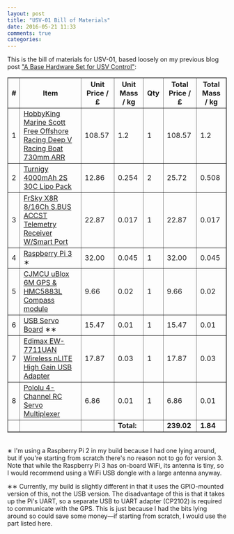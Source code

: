 ```yaml
---
layout: post
title: "USV-01 Bill of Materials"
date: 2016-05-21 11:33
comments: true
categories: 
---
```


This is the bill of materials for USV-01, based loosely on my previous blog post ["A Base Hardware Set for USV Control"](/blog/a-base-hardware-set-for-usv-control/):

<table border="1">
  <thead>
    <tr>
      <th><strong>#</strong></th>
      <th><strong>Item</strong></th>
      <th><strong>Unit Price / £</strong></th>
      <th><strong>Unit Mass / kg</strong></th>
      <th><strong>Qty</strong></th>
      <th><strong>Total Price / £</strong></th>
      <th><strong>Total Mass / kg</strong></th>
    </tr>
  </thead>
  <tbody>
    <tr>
      <td>1</td>
      <td><a href="https://www.hobbyking.com/hobbyking/store/uh_viewItem.asp?idProduct=81594">HobbyKing Marine Scott Free Offshore Racing Deep V Racing Boat 730mm ARR</a></td>
      <td>108.57</td>
      <td>1.2</td>
      <td>1</td>
      <td>108.57</td>
      <td>1.2</td>
    </tr>
    <tr>
      <td>2</td>
      <td><a href="https://www.hobbyking.com/hobbyking/store/uh_viewItem.asp?idProduct=28996">Turnigy 4000mAh 2S 30C Lipo Pack</a></td>
      <td>12.86</td>
      <td>0.254</td>
      <td>2</td>
      <td>25.72</td>
      <td>0.508</td>
    </tr>
    <tr>
      <td>3</td>
      <td><a href="http://www.hobbyking.com/hobbyking/store/__41608__FrSky_X8R_8_16Ch_S_BUS_ACCST_Telemetry_Receiver_W_Smart_Port.html">FrSky X8R 8/16Ch S.BUS ACCST Telemetry Receiver W/Smart Port</a></td>
      <td>22.87</td>
      <td>0.017</td>
      <td>1</td>
      <td>22.87</td>
      <td>0.017</td>
    </tr>
    <tr>
      <td>4</td>
      <td><a href="https://shop.pimoroni.com/products/raspberry-pi-3">Raspberry Pi 3</a> &lowast;</td>
      <td>32.00</td>
      <td>0.045</td>
      <td>1</td>
      <td>32.00</td>
      <td>0.045</td>
    </tr>
    <tr>
      <td>5</td>
      <td><a href="http://www.goodluckbuy.com/cjmcu-108-apm-2-6-flight-controller-gps-6m-hmc5883l-compass-module-for-multi-rotors.html?¤cy=gbp">CJMCU uBlox 6M GPS &amp; HMC5883L Compass module</a></td>
      <td>9.66</td>
      <td>0.02</td>
      <td>1</td>
      <td>9.66</td>
      <td>0.02</td>
    </tr>
    <tr>
      <td>6</td>
      <td><a href="http://electronics.chroma.se/usbsb.php">USB Servo Board</a> &lowast;&lowast;</td>
      <td>15.47</td>
      <td>0.01</td>
      <td>1</td>
      <td>15.47</td>
      <td>0.01</td>
    </tr>
    <tr>
      <td>7</td>
      <td><a href="https://www.amazon.co.uk/Edimax-EW-7711UAN-Wireless-nLITE-Adapter/dp/B001KOTDDU/ref=pd_cp_147_2?ie=UTF8&amp;refRID=97R3K55A3CGVZZ6M8X7B">Edimax EW-7711UAN Wireless nLITE High Gain USB Adapter</a></td>
      <td>17.87</td>
      <td>0.03</td>
      <td>1</td>
      <td>17.87</td>
      <td>0.03</td>
    </tr>
    <tr>
      <td>8</td>
      <td><a href="https://www.pololu.com/product/2806">Pololu 4-Channel RC Servo Multiplexer</a></td>
      <td>6.86</td>
      <td>0.01</td>
      <td>1</td>
      <td>6.86</td>
      <td>0.01</td>
    </tr>
    <tr>
      <td> </td>
      <td> </td>
      <td> </td>
      <td><strong>Total:</strong></td>
      <td> </td>
      <td><strong>239.02</strong></td>
      <td><strong>1.84</strong></td>
    </tr>
  </tbody>
</table>

<br/>&lowast; I'm using a Raspberry Pi 2 in my build because I had one lying around, but if you're starting from scratch there's no reason not to go for version 3. Note that while the Raspberry Pi 3 has on-board WiFi, its antenna is tiny, so I would recommend using a WiFi USB dongle with a large antenna anyway.

&lowast;&lowast; Currently, my build is slightly different in that it uses the GPIO-mounted version of this, not the USB version. The disadvantage of this is that it takes up the Pi's UART, so a separate USB to UART adapter (CP2102) is required to communicate with the GPS. This is just because I had the bits lying around so could save some money&mdash;if starting from scratch, I would use the part listed here.

